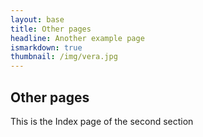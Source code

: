 ```yaml
---
layout: base
title: Other pages
headline: Another example page
ismarkdown: true
thumbnail: /img/vera.jpg
---
```

## Other pages

This is the Index page of the second section